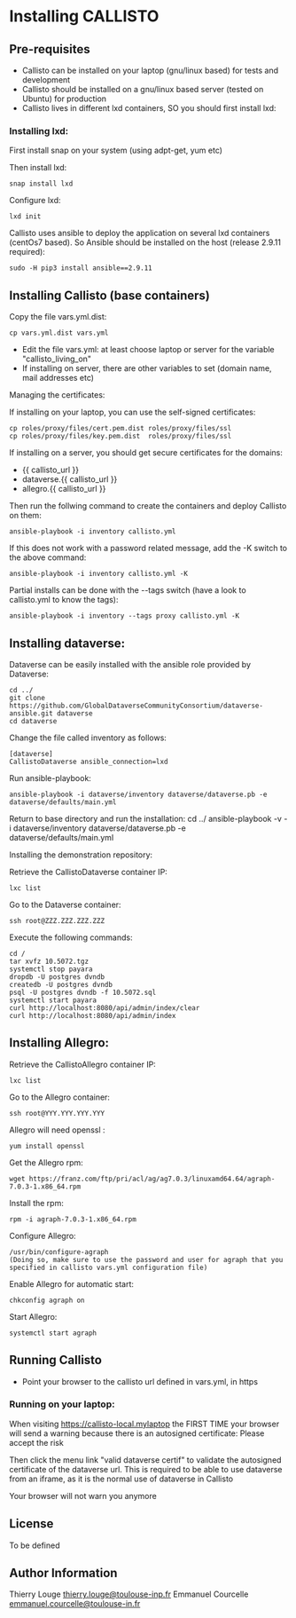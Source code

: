 Installing CALLISTO
===================

Pre-requisites
--------------

 - Callisto can be installed on your laptop (gnu/linux based) for tests and development
 - Callisto should be installed on a gnu/linux based server (tested on Ubuntu) for production
 - Callisto lives in different lxd containers, SO you should first install lxd:

### Installing lxd: ###

First install snap on your system (using adpt-get, yum etc)

Then install lxd:

    snap install lxd

Configure lxd:

    lxd init

Callisto uses ansible to deploy the application on several lxd containers (centOs7 based). So Ansible should be installed on the host (release 2.9.11 required):

    sudo -H pip3 install ansible==2.9.11

Installing Callisto (base containers)
-------------------------------------

Copy the file vars.yml.dist:

    cp vars.yml.dist vars.yml

 - Edit the file vars.yml: at least choose laptop or server for the variable "callisto_living_on"
 - If installing on server, there are other variables to set (domain name, mail addresses etc)

Managing the certificates:

If installing on your laptop, you can use the self-signed certificates:

    cp roles/proxy/files/cert.pem.dist roles/proxy/files/ssl
    cp roles/proxy/files/key.pem.dist  roles/proxy/files/ssl

If installing on a server, you should get secure certificates for the domains:
 - {{ callisto_url }}
 - dataverse.{{ callisto_url }}
 - allegro.{{ callisto_url }}

Then run the follwing command to create the containers and deploy Callisto on them:

    ansible-playbook -i inventory callisto.yml 

If this does not work with a password related message, add the -K switch to the above command:

    ansible-playbook -i inventory callisto.yml -K

Partial installs can be done with the --tags switch (have a look to callisto.yml to know the tags):

    ansible-playbook -i inventory --tags proxy callisto.yml -K

Installing dataverse:
---------------------

Dataverse can be easily installed with the ansible role provided by Dataverse:

    
    cd ../
    git clone https://github.com/GlobalDataverseCommunityConsortium/dataverse-ansible.git dataverse
    cd dataverse

Change the file called inventory as follows:

    [dataverse]
    CallistoDataverse ansible_connection=lxd

Run ansible-playbook:

    ansible-playbook -i dataverse/inventory dataverse/dataverse.pb -e dataverse/defaults/main.yml

Return to base directory and run the installation:
    cd ../
    ansible-playbook -v -i dataverse/inventory dataverse/dataverse.pb -e dataverse/defaults/main.yml

Installing the demonstration repository:

Retrieve the CallistoDataverse container IP:

    lxc list

Go to the Dataverse container:

    ssh root@ZZZ.ZZZ.ZZZ.ZZZ

Execute the following commands:

    cd /
    tar xvfz 10.5072.tgz
    systemctl stop payara 
    dropdb -U postgres dvndb 
    createdb -U postgres dvndb 
    psql -U postgres dvndb -f 10.5072.sql
    systemctl start payara 
    curl http://localhost:8080/api/admin/index/clear 
    curl http://localhost:8080/api/admin/index

Installing Allegro:
-------------------

Retrieve the CallistoAllegro container IP:

    lxc list

Go to the Allegro container:

    ssh root@YYY.YYY.YYY.YYY

Allegro will need openssl :

    yum install openssl

Get the Allegro rpm:

    wget https://franz.com/ftp/pri/acl/ag/ag7.0.3/linuxamd64.64/agraph-7.0.3-1.x86_64.rpm

Install the rpm:

    rpm -i agraph-7.0.3-1.x86_64.rpm

Configure Allegro:

    /usr/bin/configure-agraph
    (Doing so, make sure to use the password and user for agraph that you specified in callisto vars.yml configuration file)    

Enable Allegro for automatic start:

    chkconfig agraph on

Start Allegro:

    systemctl start agraph 

Running Callisto
----------------
- Point your browser to the callisto url defined in vars.yml, in https

### Running on your laptop: ###
When visiting https://callisto-local.mylaptop the FIRST TIME your browser will send a warning because
there is an autosigned certificate: Please accept the risk

Then click the menu link "valid dataverse certif" to validate the autosigned certificate of the dataverse url. This is required to be able to use
dataverse from an iframe, as it is the normal use of dataverse in Callisto

Your browser will not warn you anymore

License
-------
To be defined

Author Information
------------------

Thierry Louge thierry.louge@toulouse-inp.fr
Emmanuel Courcelle emmanuel.courcelle@toulouse-in.fr

